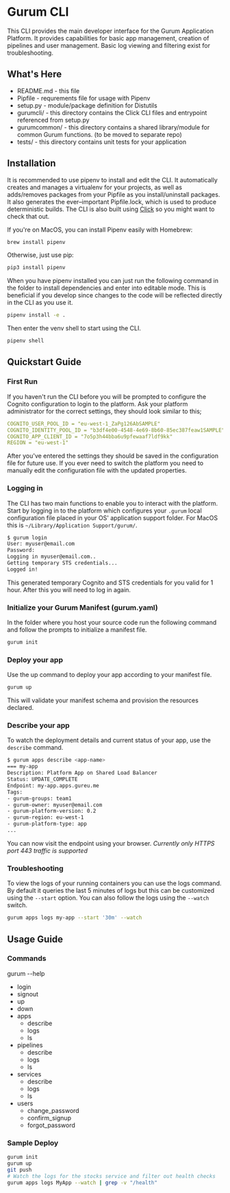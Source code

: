# Gurum CLI

This CLI provides the main developer interface for the Gurum Application Platform.
It provides capabilities for basic app management, creation of pipelines and user management.
Basic log viewing and filtering exist for troubleshooting.

## What's Here

* README.md - this file
* Pipfile - requrements file for usage with Pipenv
* setup.py - module/package definition for Distutils
* gurumcli/ - this directory contains the Click CLI files and entrypoint referenced from setup.py
* gurumcommon/ - this directory contains a shared library/module for common Gurum functions. (to be moved to separate repo)
* tests/ - this directory contains unit tests for your application

## Installation

It is recommended to use pipenv to install and edit the CLI.
It automatically creates and manages a virtualenv for your projects, as well as adds/removes packages from your Pipfile as you install/uninstall packages. It also generates the ever–important Pipfile.lock, which is used to produce deterministic builds.
The CLI is also built using [Click](http://click.pocoo.org/6/) so you might want to check that out.

If you're on MacOS, you can install Pipenv easily with Homebrew:

```bash
brew install pipenv
```

Otherwise, just use pip:

```bash
pip3 install pipenv
```

When you have pipenv installed you can just run the following command in the folder to install dependencies and enter into editable mode. This is beneficial if you develop since changes to the code will be reflected directly in the CLI as you use it.

```bash
pipenv install -e .
```

Then enter the venv shell to start using the CLI.

```bash
pipenv shell
```

## Quickstart Guide

### First Run

If you haven't run the CLI before you will be prompted to configure the Cognito configuration to login to the platform. Ask your platform administrator for the correct settings, they should look similar to this;

```yaml
COGNITO_USER_POOL_ID = "eu-west-1_ZaPg126AbSAMPLE"
COGNITO_IDENTITY_POOL_ID = "b3df4e00-4548-4e69-8b60-85ec387feaw1SAMPLE"
COGNITO_APP_CLIENT_ID = "7o5p3h44bba6u9pfewaaf7ldf9kk"
REGION = "eu-west-1"
```

After you've entered the settings they should be saved in the configuration file for future use. If you ever need to switch the platform you need to manually edit the configuration file with the updated properties.

### Logging in

The CLI has two main functions to enable you to interact with the platform.
Start by logging in to the platform which configures your `.gurum` local configuration file placed in your OS' application support folder.
For MacOS this is `~/Library/Application Support/gurum/`.

```bash
$ gurum login
User: myuser@email.com
Password:
Logging in myuser@email.com..
Getting temporary STS credentials...
Logged in!
```

This generated temporary Cognito and STS credentials for you valid for 1 hour. After this you will need to log in again.

### Initialize your Gurum Manifest (gurum.yaml)

In the folder where you host your source code run the following command and follow the prompts to initialize a manifest file.

```bash
gurum init
```

### Deploy your app

Use the up command to deploy your app according to your manifest file.

```bash
gurum up
```

This will validate your manifest schema and provision the resources declared.

### Describe your app

To watch the deployment details and current status of your app, use the `describe` command.

```bash
$ gurum apps describe <app-name>
=== my-app
Description: Platform App on Shared Load Balancer
Status: UPDATE_COMPLETE
Endpoint: my-app.apps.gureu.me
Tags:
- gurum-groups: team1
- gurum-owner: myuser@email.com
- gurum-platform-version: 0.2
- gurum-region: eu-west-1
- gurum-platform-type: app
...
```

You can now visit the endpoint using your browser.
*Currently only HTTPS port 443 traffic is supported*

### Troubleshooting

To view the logs of your running containers you can use the logs command. By default it queries the last 5 minutes of logs but this can be customized using the `--start` option. You can also follow the logs using the `--watch` switch.

```bash
gurum apps logs my-app --start '30m' --watch
```

## Usage Guide

### Commands

gurum --help

* login
* signout
* up
* down
* apps
  * describe
  * logs
  * ls
* pipelines
  * describe
  * logs
  * ls
* services
  * describe
  * logs
  * ls
* users
  * change_password
  * confirm_signup
  * forgot_password

### Sample Deploy

```bash
gurum init
gurum up
git push
# Watch the logs for the stocks service and filter out health checks
gurum apps logs MyApp --watch | grep -v "/health"
